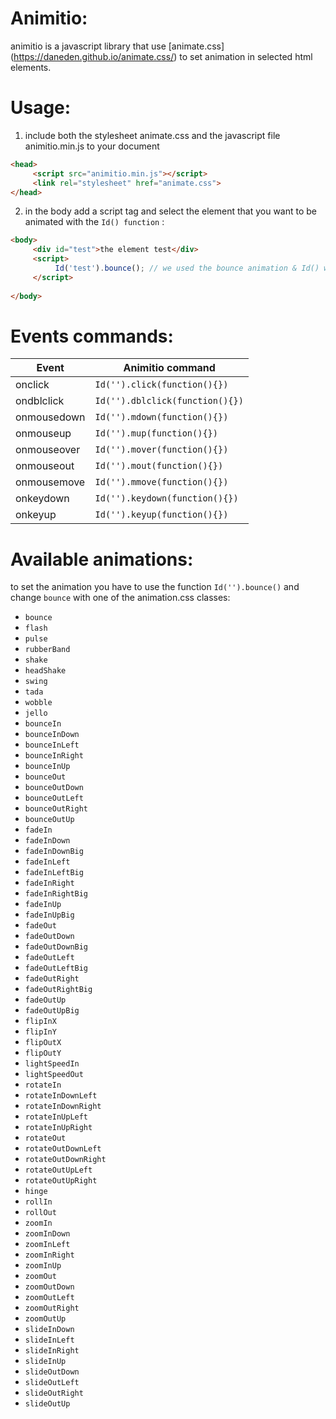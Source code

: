 # Animitio:
animitio is a javascript library that use [animate.css] (https://daneden.github.io/animate.css/) to set animation in selected html elements.

# Usage:
1. include both the stylesheet animate.css and the javascript file animitio.min.js to your document
  
  ```html
<head>
       <script src="animitio.min.js"></script>
       <link rel="stylesheet" href="animate.css">
</head>
```
2. in the body add a script tag and select the element that you want to be animated with the `Id() function`  :

  ```html
<body>
       <div id="test">the element test</div> 
       <script>
            Id('test').bounce(); // we used the bounce animation & Id() with Uppercase i
       </script>
       
</body>
```

# Events commands:
Event | Animitio command
------------ | -------------
onclick | `Id('').click(function(){})`
ondblclick | `Id('').dblclick(function(){})`
onmousedown | `Id('').mdown(function(){})`
onmouseup | `Id('').mup(function(){})`
onmouseover | `Id('').mover(function(){})`
onmouseout | `Id('').mout(function(){})`
onmousemove | `Id('').mmove(function(){})`
onkeydown | `Id('').keydown(function(){})`
onkeyup | `Id('').keyup(function(){})`

# Available animations:
to set the animation you have to use the function `Id('').bounce()` and change `bounce` with one of the animation.css classes:
* `bounce`
* `flash`
* `pulse`
* `rubberBand`
* `shake`
* `headShake`
* `swing`
* `tada`
* `wobble`
* `jello`
* `bounceIn`
* `bounceInDown`
* `bounceInLeft`
* `bounceInRight`
* `bounceInUp`
* `bounceOut`
* `bounceOutDown`
* `bounceOutLeft`
* `bounceOutRight`
* `bounceOutUp`
* `fadeIn`
* `fadeInDown`
* `fadeInDownBig`
* `fadeInLeft`
* `fadeInLeftBig`
* `fadeInRight`
* `fadeInRightBig`
* `fadeInUp`
* `fadeInUpBig`
* `fadeOut`
* `fadeOutDown`
* `fadeOutDownBig`
* `fadeOutLeft`
* `fadeOutLeftBig`
* `fadeOutRight`
* `fadeOutRightBig`
* `fadeOutUp`
* `fadeOutUpBig`
* `flipInX`
* `flipInY`
* `flipOutX`
* `flipOutY`
* `lightSpeedIn`
* `lightSpeedOut`
* `rotateIn`
* `rotateInDownLeft`
* `rotateInDownRight`
* `rotateInUpLeft`
* `rotateInUpRight`
* `rotateOut`
* `rotateOutDownLeft`
* `rotateOutDownRight`
* `rotateOutUpLeft`
* `rotateOutUpRight`
* `hinge`
* `rollIn`
* `rollOut`
* `zoomIn`
* `zoomInDown`
* `zoomInLeft`
* `zoomInRight`
* `zoomInUp`
* `zoomOut`
* `zoomOutDown`
* `zoomOutLeft`
* `zoomOutRight`
* `zoomOutUp`
* `slideInDown`
* `slideInLeft`
* `slideInRight`
* `slideInUp`
* `slideOutDown`
* `slideOutLeft`
* `slideOutRight`
* `slideOutUp`
